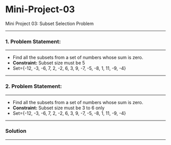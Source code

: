 # Mini-Project-03
Mini Project 03: Subset Selection Problem

---
### **1. Problem Statement:**
---
- Find all the subsets from a set of numbers whose sum is zero.
- **Constraint:** Subset size must be 5
- Set={-12, -3, -6, 7, 2, -2, 6, 3, 9, -7, -5, -8, 1, 11, -9, -4}

---
### **2. Problem Statement:**
---
- Find all the subsets from a set of numbers whose sum is zero.
- **Constraint:** Subset size must be 3 to 6 only
- Set={-12, -3, -6, 7, 2, -2, 6, 3, 9, -7, -5, -8, 1, 11, -9, -4}



---
### **Solution**
---
